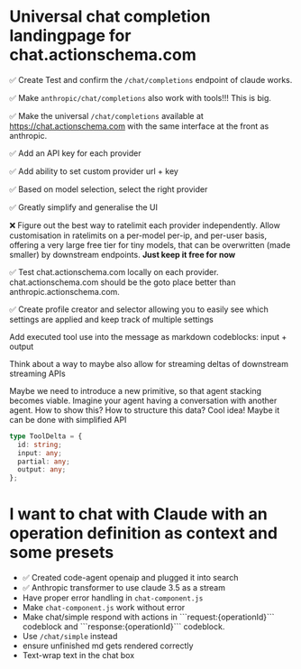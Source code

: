 # Universal chat completion landingpage for chat.actionschema.com

✅ Create Test and confirm the `/chat/completions` endpoint of claude works.

✅ Make `anthropic/chat/completions` also work with tools!!! This is big.

✅ Make the universal `/chat/completions` available at https://chat.actionschema.com with the same interface at the front as anthropic.

✅ Add an API key for each provider

✅ Add ability to set custom provider url + key

✅ Based on model selection, select the right provider

✅ Greatly simplify and generalise the UI

❌ Figure out the best way to ratelimit each provider independently. Allow customisation in ratelimits on a per-model per-ip, and per-user basis, offering a very large free tier for tiny models, that can be overwritten (made smaller) by downstream endpoints. **Just keep it free for now**

✅ Test chat.actionschema.com locally on each provider. chat.actionschema.com should be the goto place better than anthropic.actionschema.com.

✅ Create profile creator and selector allowing you to easily see which settings are applied and keep track of multiple settings

Add executed tool use into the message as markdown codeblocks: input + output

Think about a way to maybe also allow for streaming deltas of downstream streaming APIs

Maybe we need to introduce a new primitive, so that agent stacking becomes viable. Imagine your agent having a conversation with another agent. How to show this? How to structure this data? Cool idea! Maybe it can be done with simplified API

```ts
type ToolDelta = {
  id: string;
  input: any;
  partial: any;
  output: any;
};
```

# I want to chat with Claude with an operation definition as context and some presets

- ✅ Created code-agent openaip and plugged it into search
- ✅ Anthropic transformer to use claude 3.5 as a stream
- Have proper error handling in `chat-component.js`
- Make `chat-component.js` work without error
- Make chat/simple respond with actions in \`\`\`request:{operationId}\`\`\` codeblock and \`\`\`response:{operationId}\`\`\` codeblock.
- Use `/chat/simple` instead
- ensure unfinished md gets rendered correctly
- Text-wrap text in the chat box
